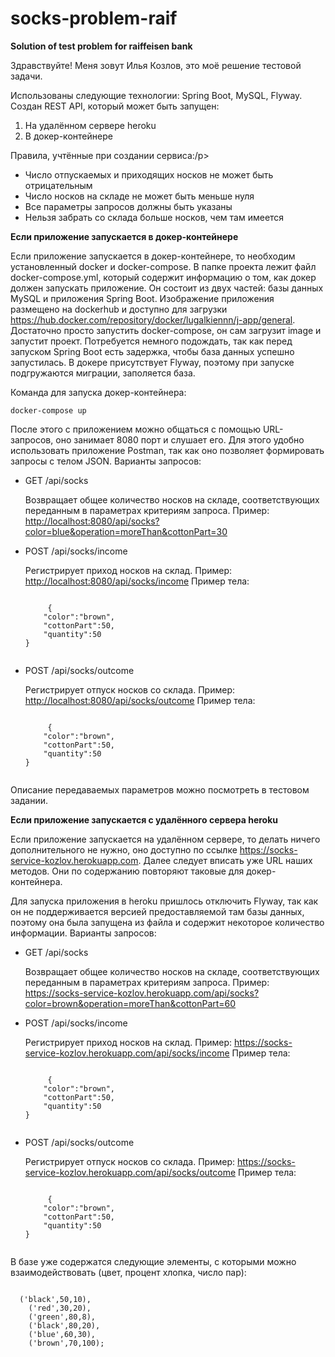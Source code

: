 # socks-problem-raif
<strong>Solution of test problem for raiffeisen bank</strong>
<p>Здравствуйте! Меня зовут Илья Козлов, это моё решение тестовой задачи.</p>

Использованы следующие технологии: Spring Boot, MySQL, Flyway. 
Создан REST API, который может быть запущен:
1) На удалённом сервере heroku
2) В докер-контейнере

<p>Правила, учтённые при создании сервиса:/p>
  <ul>
  <li>Число отпускаемых и приходящих носков не может быть отрицательным</li>
  <li>Число носков на складе не может быть меньше нуля</li>
  <li>Все параметры запросов должны быть указаны</li>
  <li>Нельзя забрать со склада больше носков, чем там имеется</li>
</ul>

<strong>Если приложение запускается в докер-контейнере</strong>
<p>Если приложение запускается в докер-контейнере, то необходим установленный docker и docker-compose. В папке проекта лежит файл docker-compose.yml, который содержит информацию о том, как докер должен запускать приложение. Он состоит из двух частей: базы данных MySQL и приложения Spring Boot. Изображение приложения размещено на dockerhub и доступно для загрузки <a href="https://hub.docker.com/repository/docker/lugalkiennn/j-app/general">https://hub.docker.com/repository/docker/lugalkiennn/j-app/general</a>. Достаточно просто запустить docker-compose, он сам загрузит image и запустит проект. Потребуется немного подождать, так как перед запуском Spring Boot есть задержка, чтобы база данных успешно запустилась. В докере присутствует Flyway, поэтому при запуске подгружаются миграции, заполяется база.</p>
<p>Команда для запуска докер-контейнера:</p>
<code>docker-compose up</code>
<p>После этого с приложением можно общаться с помощью URL-запросов, оно занимает 8080 порт и слушает его. Для этого удобно использовать приложение Postman, так как оно позволяет формировать запросы с телом JSON. Варианты запросов:</p>
<ul>
  <li><p>GET /api/socks</p>
Возвращает общее количество носков на складе, соответствующих переданным в параметрах критериям запроса. Пример:
  <a href="http://localhost:8080/api/socks?color=blue&operation=moreThan&cottonPart=30">http://localhost:8080/api/socks?color=blue&operation=moreThan&cottonPart=30</a></li>
 <li><p>POST /api/socks/income</p>
Регистрирует приход носков на склад. Пример:
  <a href="http://localhost:8080/api/socks/income">http://localhost:8080/api/socks/income</a>
  Пример тела:
   <pre><code>
     {
    "color":"brown",
    "cottonPart":50,
    "quantity":50
}
     </code></pre></li>
  <li><p>POST /api/socks/outcome</p>
Регистрирует отпуск носков со склада. Пример:
  <a href="http://localhost:8080/api/socks/outcome">http://localhost:8080/api/socks/outcome</a>
  Пример тела:
   <pre><code>
     {
    "color":"brown",
    "cottonPart":50,
    "quantity":50
}
     </code></pre></li>
</ul>
<p>Описание передаваемых параметров можно посмотреть в тестовом задании.</p>

<strong>Если приложение запускается с удалённого сервера heroku</strong>
<p>Если приложение запускается на удалённом сервере, то делать ничего дополнительного не нужно, оно доступно по ссылке <a href="https://socks-service-kozlov.herokuapp.com">https://socks-service-kozlov.herokuapp.com<a>. Далее следует вписать уже URL наших методов. Они по содержанию повторяют таковые для докер-контейнера.</p>
<p>Для запуска приложения в heroku пришлось отключить Flyway, так как он не поддерживается версией предоставляемой там базы данных, поэтому она была запущена из файла и содержит некоторое количество информации. Варианты запросов:</p>
<ul>
  <li><p>GET /api/socks</p>
Возвращает общее количество носков на складе, соответствующих переданным в параметрах критериям запроса. Пример:
  <a href="https://socks-service-kozlov.herokuapp.com/api/socks?color=brown&operation=moreThan&cottonPart=60">https://socks-service-kozlov.herokuapp.com/api/socks?color=brown&operation=moreThan&cottonPart=60</a></li>
 <li><p>POST /api/socks/income</p>
Регистрирует приход носков на склад. Пример:
  <a href="https://socks-service-kozlov.herokuapp.com/api/socks/income">https://socks-service-kozlov.herokuapp.com/api/socks/income</a>
  Пример тела:
   <pre><code>
     {
    "color":"brown",
    "cottonPart":50,
    "quantity":50
}
     </code></pre></li>
  <li><p>POST /api/socks/outcome</p>
Регистрирует отпуск носков со склада. Пример:
  <a href="https://socks-service-kozlov.herokuapp.com/api/socks/outcome">https://socks-service-kozlov.herokuapp.com/api/socks/outcome</a>
  Пример тела:
   <pre><code>
     {
    "color":"brown",
    "cottonPart":50,
    "quantity":50
}
     </code></pre></li>
</ul>
  
  <p>В базе уже содержатся следующие элементы, с которыми можно взаимодействовать (цвет, процент хлопка, число пар):</p>
  <pre><code>
  ('black',50,10),
    ('red',30,20),
    ('green',80,8),
    ('black',80,20),
    ('blue',60,30),
    ('brown',70,100);
    </code></pre>

